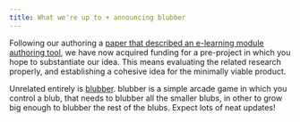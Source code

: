 ```yaml
---
title: What we're up to + announcing blubber
---
```

Following our authoring a [paper that described an e-learning module authoring 
tool](/papers/2015-04-11-learn-by-teaching.html), we have now acquired funding 
for a pre-project in which you hope to substantiate our idea. This means 
evaluating the related research properly, and establishing a cohesive idea for 
the minimally viable product.

Unrelated entirely is [blubber](/games/blubber.html). blubber is a simple 
arcade game in which you control a blub, that needs to blubber all the smaller 
blubs, in other to grow big enough to blubber the rest of the blubs. Expect 
lots of neat updates!
